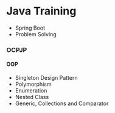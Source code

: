 # Java Training

- Spring Boot
- Problem Solving

### OCPJP

#### OOP
- Singleton Design Pattern
- Polymorphism
- Enumeration
- Nested Class
- Generic, Collections and Comparator